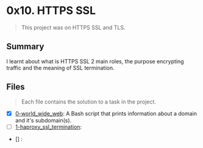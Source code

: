 # 0x10. HTTPS SSL

> This project was on HTTPS SSL and TLS.

## Summary

I learnt about what is HTTPS SSL 2 main roles, the purpose encrypting traffic and the meaning of SSL termination.

## Files

> Each file contains the solution to a task in the project.

- [x] [0-world_wide_web](https://github.com/Ebube-Ochemba/alx-system_engineering-devops/blob/master/0x10-https_ssl/0-world_wide_web): A Bash script that prints information about a domain and it's subdomain(s).
- [ ] [1-haproxy_ssl_termination](https://github.com/Ebube-Ochemba/alx-system_engineering-devops/blob/master/0x10-https_ssl/1-haproxy_ssl_termination):
- [] [](https://github.com/Ebube-Ochemba/alx-system_engineering-devops/blob/master/0x10-https_ssl/):
